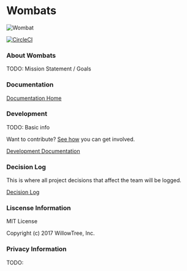 # Wombats

![Wombat](https://cloud.githubusercontent.com/assets/4649439/17083937/59e5a5f0-517d-11e6-92a2-976aee52d95c.png)

[![CircleCI](https://circleci.com/gh/willowtreeapps/wombats-api.svg?style=svg)](https://circleci.com/gh/willowtreeapps/wombats-api)

### About Wombats

TODO: Mission Statement / Goals

### Documentation

[Documentation Home](./docs/README.md)

### Development

TODO: Basic info

Want to contribute? [See how](./CONTRIBUTING.md) you can get involved.

[Development Documentation](./docs/development/README.md)

### Decision Log

This is where all project decisions that affect the team will be logged.

[Decision Log](./docs/decision-logs/README.md)

### Liscense Information

MIT License

Copyright (c) 2017 WillowTree, Inc.

### Privacy Information

TODO:
